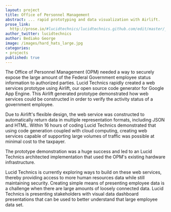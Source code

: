 ```yaml
---
layout: project
title: Office of Personnel Management
abstract: ... rapid prototyping and data visualization with Airlift.
prose_link:
  http://prose.io/#lucidtechnics/lucidtechnics.github.com/edit/master/_posts/projects/0100-01-02-opm.md
author_twitter: lucidtechnics
author: Bediako George
image: /images/hard_hats_large.jpg
categories:
- projects
published: true
---
```


The Office of Personnel Management (OPM) needed a way to securely expose the large amount of the Federal Government employee status information to authorized parties.  Lucid Technics rapidly created a web services prototype using Airlift, our open source code generator for Google App Engine.  This Airlift generated prototype demonstrated how web services could be constructed in order to verify the activity status of a government employee.

Due to Airlift's flexible design, the web service was constructed to automatically return data in multiple representation formats, including JSON and HTML.  Within 16 hours of coding Lucid Technics demonstrated that using code generation coupled with cloud computing, creating web services capable of supporting large volumes of traffic was possible at minimal cost to the taxpayer.

The prototype demonstration was a huge success and led to an Lucid Technics architected implementation that used the OPM's existing hardware infrastructure.

Lucid Technics is currently exploring ways to build on these web services, thereby providing access to more human resources data while still maintaining security.  Creating simple means of presenting employee data is a challenge when there are large amounts of loosely connected data. Lucid Technics is presenting stakeholders with visual data dashboard presentations that can be used to better understand that large employee data set.